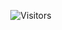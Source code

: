 <p align="center"><img alt="Visitors" src="https://visitor-badge.glitch.me/badge?page_id=MultiBoxer123.MultiBoxer123"/></p>
